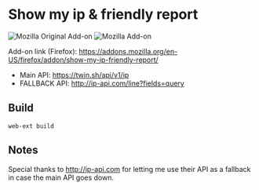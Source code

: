 # Show my ip & friendly report
![Mozilla Original Add-on](https://img.shields.io/amo/users/show-ip)
![Mozilla Add-on](https://img.shields.io/amo/users/show-my-ip-friendly-report)

Add-on link (Firefox): https://addons.mozilla.org/en-US/firefox/addon/show-my-ip-friendly-report/

- Main API: https://twin.sh/api/v1/ip
- FALLBACK API: http://ip-api.com/line?fields=query


## Build
```
web-ext build
```


## Notes
Special thanks to http://ip-api.com for letting me use their API as a fallback in case the main API goes down.
